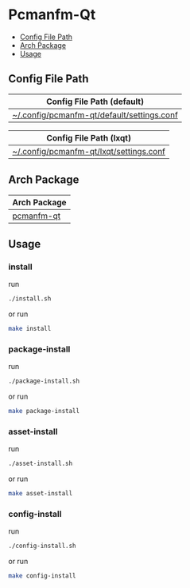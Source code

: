 

# Pcmanfm-Qt

* [Config File Path](#config-file-path)
* [Arch Package](#arch-package)
* [Usage](#usage)




## Config File Path

| Config File Path (default) |
| -------------------------- |
| [~/.config/pcmanfm-qt/default/settings.conf](./asset/overlay/etc/skel/.config/pcmanfm-qt/default/settings.conf) |

| Config File Path (lxqt) |
| ----------------------- |
| [~/.config/pcmanfm-qt/lxqt/settings.conf](./asset/overlay/etc/skel/.config/pcmanfm-qt/lxqt/settings.conf) |




## Arch Package

| Arch Package |
| ------------ |
| [pcmanfm-qt](https://archlinux.org/packages/extra/x86_64/pcmanfm-qt/) |




## Usage


### install

run

``` sh
./install.sh
```

or run

``` sh
make install
```


### package-install

run

``` sh
./package-install.sh
```

or run

``` sh
make package-install
```


### asset-install

run

``` sh
./asset-install.sh
```

or run

``` sh
make asset-install
```


### config-install

run

``` sh
./config-install.sh
```

or run

``` sh
make config-install
```
